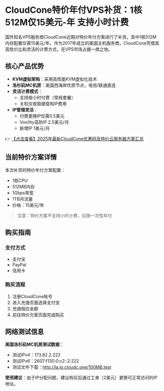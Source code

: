# CloudCone特价年付VPS补货：1核512M仅15美元-年 支持小时计费

国外知名VPS服务商CloudCone近期对特价年付方案进行了补货，其中1核512M内存配置仅需15美元/年。作为2017年成立的美国主机服务商，CloudCone凭借其高性价比和灵活的计费方式，在VPS市场占据一席之地。

## 核心产品优势

- **KVM虚拟架构**：采用高性能KVM虚拟化技术
- **洛杉矶MC机房**：美国西海岸优质节点，电信/联通直连
- **灵活计费模式**：
  - 支持按小时付费（常规套餐）
  - 关机仅收取硬盘和IP费用
- **IP管理灵活**：
  - 付费更换IP仅需0.5美元
  - Voxility高防IP 2.5美元/月
  - 新增IP 1美元/月

👉 [【点击查看】2025年最新CloudCone优惠码及特价云服务器方案汇总](https://bit.ly/Cloudcone)

## 当前特价方案详情

本次补货的特价年付方案配置：
- 1核CPU
- 512MB内存
- 1Gbps带宽
- 1TB月流量
- 价格：15美元/年

> 注意：特价方案不支持小时计费，仅限一次性年付

## 购买指南

### 支付方式
- 支付宝
- PayPal
- 信用卡

### 购买流程
1. 注册CloudCone账号
2. 进入充值页面选择支付宝
3. 充值相应金额
4. 前往特价方案页面完成购买

## 网络测试信息

**美国洛杉矶MC机房测试数据**：
- 测试IPv4：173.82.2.222
- 测试IPv6：2607:f130:0:c2::2:222
- 测试文件下载：http://la.lg.cloudc.one/100MB.test

**使用建议**：由于IP分配问题，建议购买后通过工单（2美元）更换可正常访问的IP地址。